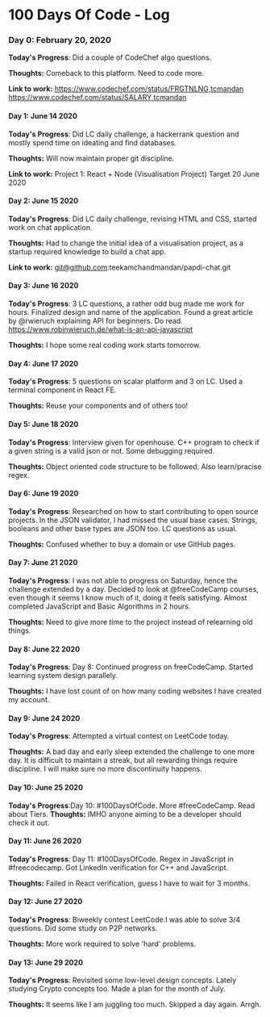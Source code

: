 # 100 Days Of Code - Log

### Day 0: February 20, 2020

**Today's Progress**: Did a couple of CodeChef algo questions.

**Thoughts:** Comeback to this platform. Need to code more. 

**Link to work:** 
https://www.codechef.com/status/FRGTNLNG,tcmandan
https://www.codechef.com/status/SALARY,tcmandan


#### Day 1: June 14 2020

**Today's Progress**: Did LC daily challenge, a hackerrank question and mostly spend time on ideating and find databases.

**Thoughts:** Will now maintain proper git discipline.

**Link to work:** 
Project 1: React + Node (Visualisation Project) Target 20 June 2020



#### Day 2: June 15 2020

**Today's Progress**: Did LC daily challenge, revising HTML and CSS, started work on chat application.  

**Thoughts:** Had to change the initial idea of a visualisation project, as a startup required knowledge to build a chat app.

**Link to work:** 
git@github.com:teekamchandmandan/papdi-chat.git



#### Day 3: June 16 2020

**Today's Progress**: 3 LC questions, a rather odd bug made me work for hours. Finalized design and name of the application.
Found a great article by @rwieruch explaining API for beginners. Do read. https://www.robinwieruch.de/what-is-an-api-javascript

**Thoughts:** I hope some real coding work starts tomorrow.


#### Day 4: June 17 2020

**Today's Progress**: 5 questions on scalar platform and 3 on LC.
Used a terminal component in React FE. 

**Thoughts:**  Reuse your components and of others too!


#### Day 5: June 18 2020

**Today's Progress**: Interview given for openhouse. C++ program to check if a given string is a valid json or not. Some debugging required. 

**Thoughts:**  Object oriented code structure to be followed. Also learn/pracise regex.



#### Day 6: June 19 2020


**Today's Progress**: Researched on how to start contributing to open source projects.
In the JSON validator, I had missed the usual base cases. Strings, booleans and other base types are JSON too. LC questions as usual.

**Thoughts:**  Confused whether to buy a domain or use GitHub pages.



#### Day 7: June 21 2020

**Today's Progress**: I was not able to progress on Saturday, hence the challenge extended by a day. Decided to look at @freeCodeCamp courses, even though it seems I know much of it, doing it feels satisfying. Almost completed JavaScript and Basic Algorithms in 2 hours.

**Thoughts:** Need to give more time to the project instead of relearning old things.


#### Day 8: June 22 2020

**Today's Progress**: Day 8: Continued progress on freeCodeCamp. Started learning system design parallely.

**Thoughts:** I have lost count of on how many coding websites I have created my account.



#### Day 9: June 24 2020

**Today's Progress**: 
Attempted a virtual contest on LeetCode today.

**Thoughts:** A bad day and early sleep extended the challenge to one more day. It is difficult to maintain a streak, but all rewarding things require discipline. I will make sure no more discontinuity happens.


#### Day 10: June 25 2020

**Today's Progress**:Day 10: #100DaysOfCode. More #freeCodeCamp. Read about Tiers.
**Thoughts:** IMHO anyone aiming to be a developer should check it out.


#### Day 11: June 26 2020

**Today's Progress**: Day 11: #100DaysOfCode. Regex in JavaScript in #freecodecamp.
Got LinkedIn verification for C++ and JavaScript.

**Thoughts:** Failed in React verification, guess I have to wait for 3 months.


#### Day 12: June 27 2020

**Today's Progress**: 
Biweekly contest LeetCode.I was able to solve 3/4 questions. 
Did some study on P2P networks.

**Thoughts:** More work required to solve 'hard' problems.



#### Day 13: June 29 2020

**Today's Progress**: Revisited some low-level design concepts.
Lately studying Crypto concepts too. Made a plan for the month of July.

**Thoughts:** It seems like I am juggling too much. Skipped a day again. Arrgh.



